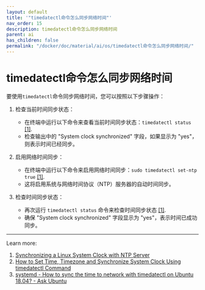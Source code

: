 ```yaml
---
layout: default
title: '"timedatectl命令怎么同步网络时间"'
nav_order: 15
description: timedatectl命令怎么同步网络时间
parent: ai
has_children: false
permalink: "/docker/doc/material/ai/os/timedatectl命令怎么同步网络时间/"
---
```


# timedatectl命令怎么同步网络时间

要使用`timedatectl`命令同步网络时间，您可以按照以下步骤操作：

1. 检查当前时间同步状态：
   - 在终端中运行以下命令来查看当前时间同步状态：`timedatectl status` [[1]](https://tecadmin.net/synchronizing-a-linux-system-clock-with-ntp-server/).
   - 检查输出中的 "System clock synchronized" 字段，如果显示为 "yes"，则表示时间已经同步。

2. 启用网络时间同步：
   - 在终端中运行以下命令来启用网络时间同步：`sudo timedatectl set-ntp true` [[1]](https://tecadmin.net/synchronizing-a-linux-system-clock-with-ntp-server/).
   - 这将启用系统与网络时间协议（NTP）服务器的自动时间同步。

3. 检查时间同步状态：
   - 再次运行 `timedatectl status` 命令来检查时间同步状态 [[1]](https://tecadmin.net/synchronizing-a-linux-system-clock-with-ntp-server/).
   - 确保 "System clock synchronized" 字段显示为 "yes"，表示时间已成功同步。

---
Learn more:

1. [Synchronizing a Linux System Clock with NTP Server](https://tecadmin.net/synchronizing-a-linux-system-clock-with-ntp-server/)
2. [How to Set Time, Timezone and Synchronize System Clock Using timedatectl Command](https://www.tecmint.com/set-time-timezone-and-synchronize-time-using-timedatectl-command/)
3. [systemd - How to sync the time to network with timedatectl on Ubuntu 18.04? - Ask Ubuntu](https://askubuntu.com/questions/1058593/how-to-sync-the-time-to-network-with-timedatectl-on-ubuntu-18-04)
